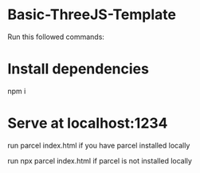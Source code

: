 # Basic-ThreeJS-Template

Run this followed commands:

# Install dependencies 
npm i

# Serve at localhost:1234
 
run parcel index.html if you have parcel installed locally

run npx parcel index.html if parcel is not installed locally
 

